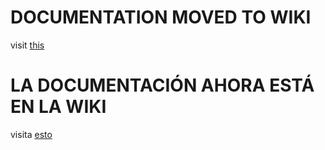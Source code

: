 # DOCUMENTATION MOVED TO WIKI

visit [this](https://github.com/Alvargon75/OP-TextGame/wiki "this")

# LA DOCUMENTACIÓN AHORA ESTÁ EN LA WIKI

visita [esto](https://github.com/Alvargon75/OP-TextGame/wiki "esto")
